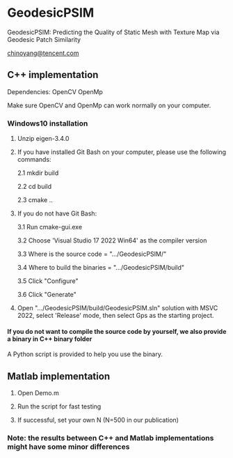 # GeodesicPSIM
GeodesicPSIM: Predicting the Quality of Static Mesh with Texture Map via Geodesic Patch Similarity

chinoyang@tencent.com

## C++ implementation 

Dependencies: OpenCV OpenMp

Make sure OpenCV and OpenMp can work normally on your computer.

### Windows10 installation

1. Unzip eigen-3.4.0
2. If you have installed Git Bash on your computer, please use the following commands:
   
   2.1 mkdir build
   
   2.2 cd build
   
   2.3 cmake ..

3. If you do not have Git Bash:
   
   3.1 Run cmake-gui.exe

   3.2 Choose 'Visual Studio 17 2022 Win64' as the compiler version

   3.3 Where is the source code = ".../GeodesicPSIM/"

   3.4 Where to build the binaries = ".../GeodesicPSIM/build"

   3.5 Click "Configure"

   3.6 Click "Generate"

4. Open ".../GeodesicPSIM/build/GeodesicPSIM.sln" solution with MSVC 2022, select 'Release' mode, then select Gps as the starting project.

#### If you do not want to compile the source code by yourself, we also provide a binary in C++ binary folder

A Python script is provided to help you use the binary.

## Matlab implementation

1. Open Demo.m
  
2. Run the script for fast testing
   
3. If successful, set your own N (N=500 in our publication)

### Note: the results between C++ and Matlab implementations might have some minor differences
